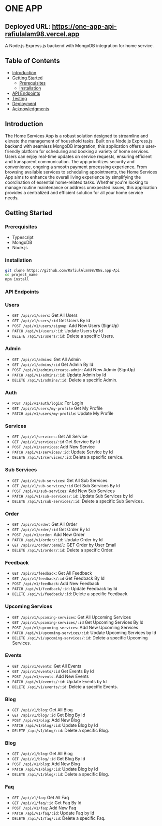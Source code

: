 # ONE APP

## Deployed URL: https://one-app-api-rafiulalam98.vercel.app

A Node.js Express.js backend with MongoDB integration for home service.

## Table of Contents
- [Introduction](#introduction)
- [Getting Started](#getting-started)
  - [Prerequisites](#prerequisites)
  - [Installation](#installation)
- [API Endpoints](#api-endpoints)
- [Testing](#testing)
- [Deployment](#deployment)
- [Acknowledgments](#acknowledgments)

## Introduction

The Home Services App is a robust solution designed to streamline and elevate the management of household tasks. Built on a Node.js Express.js backend with seamless MongoDB integration, this application offers a user-friendly platform for scheduling and booking a variety of home services. Users can enjoy real-time updates on service requests, ensuring efficient and transparent communication. The app prioritizes security and convenience, ongoing a smooth payment processing experience. From browsing available services to scheduling appointments, the Home Services App aims to enhance the overall living experience by simplifying the coordination of essential home-related tasks. Whether you're looking to manage routine maintenance or address unexpected issues, this application provides a centralized and efficient solution for all your home service needs.


## Getting Started

### Prerequisites

- Typescript
- MongoDB
- Node.js

### Installation

```bash
git clone https://github.com/RafiulAlam98/ONE.app-Api
cd project_name
npm install
```

### API Endpoints

### Users

- `GET /api/v1/users`: Get All Users
- `GET /api/v1/users/:id` Get Users By Id
- `POST /api/v1/users/signup`: Add New Users (SignUp)
- `PATCH /api/v1/users/:id`: Update Users by Id
- `DELETE /api/v1/users/:id`: Delete a specific Users.


### Admin

- `GET /api/v1/admins`: Get All Admin
- `GET /api/v1/admins/:id` Get Admin By Id
- `POST /api/v1/admins/create-admin`: Add New Admin (SignUp)
- `PATCH /api/v1/admins/:id`: Update Admin by Id
- `DELETE /api/v1/admins/:id`: Delete a specific Admin.


### Auth

- `POST /api/v1/auth/login`: For Login
- `GET /api/v1/users/my-profile` Get My Profile
- `PATCH api/v1/users/my-profile`: Update My Profile


### Services

- `GET /api/v1/services`: Get All Service
- `GET /api/v1/services/:id` Get Service By Id
- `POST /api/v1/services`: Add New Service
- `PATCH /api/v1/services/:id`: Update Service by Id
- `DELETE /api/v1/services/:id`: Delete a specific service.


### Sub Services

- `GET /api/v1/sub-services`: Get All Sub Services
- `GET /api/v1/sub-services/:id` Get Sub Services By Id
- `POST /api/v1/sub-services`: Add New Sub Services
- `PATCH /api/v1/sub-services/:id`: Update Sub Services by Id
- `DELETE /api/v1/sub-services/:id`: Delete a specific Sub Services.


### Order

- `GET /api/v1/order`: Get All Order
- `GET /api/v1/order/:id` Get Order By Id
- `POST /api/v1/order`: Add New Order
- `PATCH /api/v1/order/:id`: Update Order by Id
- `GET /api/v1/order/:email`: GET Order by User Email
- `DELETE /api/v1/order/:id`: Delete a specific Order.


### Feedback

- `GET /api/v1/feedback`: Get All Feedback
- `GET /api/v1/feedback/:id` Get Feedback By Id
- `POST /api/v1/feedback`: Add New Feedback
- `PATCH /api/v1/feedback/:id`: Update Feedback by Id
- `DELETE /api/v1/feedback/:id`: Delete a specific Feedback.


### Upcoming Services

- `GET /api/v1/upcoming-services`: Get All Upcoming Services
- `GET /api/v1/upcoming-services/:id` Get Upcoming Services By Id
- `POST /api/v1/upcoming-services`: Add New Upcoming Services
- `PATCH /api/v1/upcoming-services/:id`: Update Upcoming Services by Id
- `DELETE /api/v1/upcoming-services/:id`: Delete a specific Upcoming Services.


### Events

- `GET /api/v1/events`: Get All Events
- `GET /api/v1/events/:id` Get Events By Id
- `POST /api/v1/events`: Add New Events
- `PATCH /api/v1/events/:id`: Update Events by Id
- `DELETE /api/v1/events/:id`: Delete a specific Events.


### Blog

- `GET /api/v1/blog`: Get All Blog
- `GET /api/v1/blog/:id` Get Blog By Id
- `POST /api/v1/blog`: Add New Blog
- `PATCH /api/v1/blog/:id`: Update Blog by Id
- `DELETE /api/v1/blog/:id`: Delete a specific Blog.


### Blog

- `GET /api/v1/blog`: Get All Blog
- `GET /api/v1/blog/:id` Get Blog By Id
- `POST /api/v1/blog`: Add New Blog
- `PATCH /api/v1/blog/:id`: Update Blog by Id
- `DELETE /api/v1/blog/:id`: Delete a specific Blog.


### Faq

- `GET /api/v1/faq`: Get All Faq
- `GET /api/v1/faq/:id` Get Faq By Id
- `POST /api/v1/faq`: Add New Faq
- `PATCH /api/v1/faq/:id`: Update Faq by Id
- `DELETE /api/v1/faq/:id`: Delete a specific Faq.






